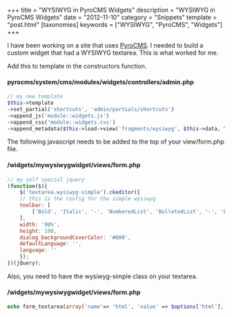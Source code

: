+++
title = "WYSIWYG in PyroCMS Widgets"
description = "WYSIWYG in PyroCMS Widgets"
date = "2012-11-10"
category = "Snippets"
template = "post.html"
[taxonomies]
keywords = ["WYSIWYG", "PyroCMS", "Widgets"]
+++

I have been working on a site that uses [PyroCMS](https://www.pyrocms.com/ "PyroCMS Homepage"). I needed to build a custom widget that had a WYSIWYG textarea. This is what worked for me.

Add this to template in the constructors function.

#### pyrocms/system/cms/modules/widgets/controllers/admin.php

```php
// my new template
$this->template
->set_partial('shortcuts', 'admin/partials/shortcuts')
->append_js('module::widgets.js')
->append_css('module::widgets.css')
->append_metadata($this->load->view('fragments/wysiwyg', $this->data, TRUE));
```

The following javascript needs to be added to the top of your view/form.php file.

#### /widgets/mywysiwygwidget/views/form.php

```js
// my self special jquery
(function($){
    $('textarea.wysiwyg-simple').ckeditor({
    // this is the config for the simple wysiwyg
    toolbar: [
        ['Bold', 'Italic', '-', 'NumberedList', 'BulletedList', '-', 'Link', 'Unlink']
    ],
    width: '99%',
    height: 100,
    dialog_backgroundCoverColor: '#000',
    defaultLanguage: '',
    language: ''
    });
})(jQuery);
```

Also, you need to have the wysiwyg-simple class on your textarea.

#### /widgets/mywysiwygwidget/views/form.php

```php
echo form_textarea(array('name'=> 'html', 'value' => $options['html'], 'class' => 'wysiwyg-simple'));
```

